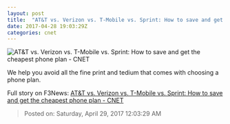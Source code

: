 ```yaml
---
layout: post
title:  "AT&T vs. Verizon vs. T-Mobile vs. Sprint: How to save and get the cheapest phone plan     - CNET"
date: 2017-04-28 19:03:29Z
categories: cnet
---
```


![AT&T vs. Verizon vs. T-Mobile vs. Sprint: How to save and get the cheapest phone plan     - CNET](https://cnet4.cbsistatic.com/img/RRqNyYkPmqMc3TQqWNylQgFaPJI=/670x503/2017/02/15/26c802df-43d7-4adb-b48f-a51bb4886a8f/carrier-photos-8039-005.jpg)

We help you avoid all the fine print and tedium that comes with choosing a phone plan.


Full story on F3News: [AT&T vs. Verizon vs. T-Mobile vs. Sprint: How to save and get the cheapest phone plan     - CNET](http://www.f3nws.com/n/QTnPmF)

> Posted on: Saturday, April 29, 2017 12:03:29 AM
